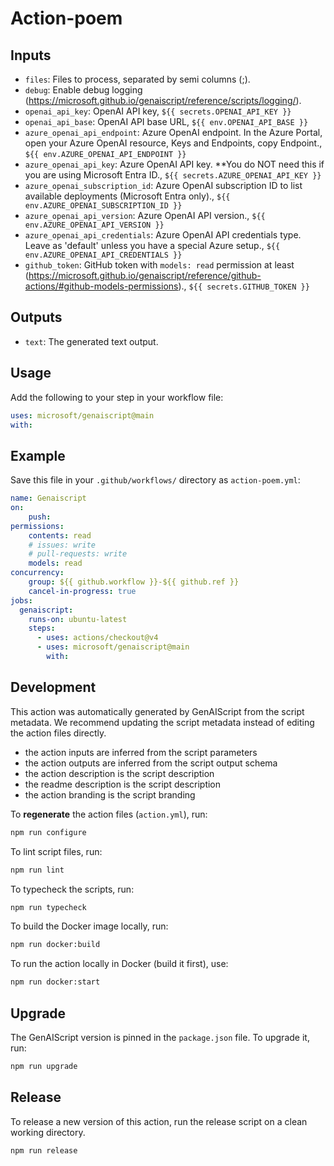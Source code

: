 # Action-poem
        


## Inputs

- `files`: Files to process, separated by semi columns (;). 
- `debug`: Enable debug logging (https://microsoft.github.io/genaiscript/reference/scripts/logging/).
- `openai_api_key`: OpenAI API key, `${{ secrets.OPENAI_API_KEY }}`
- `openai_api_base`: OpenAI API base URL, `${{ env.OPENAI_API_BASE }}`
- `azure_openai_api_endpoint`: Azure OpenAI endpoint. In the Azure Portal, open your Azure OpenAI resource, Keys and Endpoints, copy Endpoint., `${{ env.AZURE_OPENAI_API_ENDPOINT }}`
- `azure_openai_api_key`: Azure OpenAI API key. **You do NOT need this if you are using Microsoft Entra ID., `${{ secrets.AZURE_OPENAI_API_KEY }}`
- `azure_openai_subscription_id`: Azure OpenAI subscription ID to list available deployments (Microsoft Entra only)., `${{ env.AZURE_OPENAI_SUBSCRIPTION_ID }}`
- `azure_openai_api_version`: Azure OpenAI API version., `${{ env.AZURE_OPENAI_API_VERSION }}`
- `azure_openai_api_credentials`: Azure OpenAI API credentials type. Leave as 'default' unless you have a special Azure setup., `${{ env.AZURE_OPENAI_API_CREDENTIALS }}`
- `github_token`: GitHub token with `models: read` permission at least (https://microsoft.github.io/genaiscript/reference/github-actions/#github-models-permissions)., `${{ secrets.GITHUB_TOKEN }}`

## Outputs

- `text`: The generated text output.

## Usage

Add the following to your step in your workflow file:

```yaml
uses: microsoft/genaiscript@main
with:

```

## Example

Save this file in your `.github/workflows/` directory as `action-poem.yml`:

```yaml
name: Genaiscript
on:
    push:
permissions:
    contents: read
    # issues: write
    # pull-requests: write
    models: read
concurrency:
    group: ${{ github.workflow }}-${{ github.ref }}
    cancel-in-progress: true
jobs:
  genaiscript:
    runs-on: ubuntu-latest
    steps:
      - uses: actions/checkout@v4
      - uses: microsoft/genaiscript@main
        with:

```

## Development

This action was automatically generated by GenAIScript from the script metadata.
We recommend updating the script metadata instead of editing the action files directly.

- the action inputs are inferred from the script parameters
- the action outputs are inferred from the script output schema
- the action description is the script description
- the readme description is the script description
- the action branding is the script branding

To **regenerate** the action files (`action.yml`), run:

```bash
npm run configure
```

To lint script files, run:

```bash
npm run lint
```

To typecheck the scripts, run:
```bash
npm run typecheck
```

To build the Docker image locally, run:
```bash
npm run docker:build
```

To run the action locally in Docker (build it first), use:
```bash
npm run docker:start
```

## Upgrade

The GenAIScript version is pinned in the `package.json` file. To upgrade it, run:

```bash
npm run upgrade
```

## Release

To release a new version of this action, run the release script on a clean working directory.

```bash
npm run release
```
